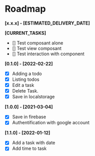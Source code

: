 # Roadmap

**[x.x.x] - [ESTIMATED_DELIVERY_DATE]**

**[CURRENT_TASKS]**

- [] Test composant alone
- [] Test view composant
- [] Test interaction with component

**[0.1.0] - [2022-02-22]**

- [x] Adding a todo
- [x] Listing todos
- [x] Edit a task
- [x] Delete Task.
- [x] Save in localstorage

**[1.0.0] - [2021-03-04]**

- [x] Save in firebase
- [x] Authentification with google account

**[1.1.0] - [2022-01-12]**

- [x] Add a task with date
- [x] Add time to task
